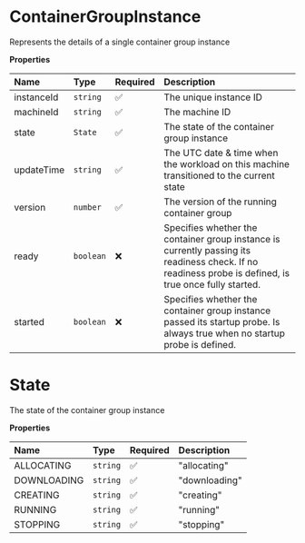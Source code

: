 # ContainerGroupInstance

Represents the details of a single container group instance

**Properties**

| Name       | Type      | Required | Description                                                                                                                                            |
| :--------- | :-------- | :------- | :----------------------------------------------------------------------------------------------------------------------------------------------------- |
| instanceId | `string`  | ✅       | The unique instance ID                                                                                                                                 |
| machineId  | `string`  | ✅       | The machine ID                                                                                                                                         |
| state      | `State`   | ✅       | The state of the container group instance                                                                                                              |
| updateTime | `string`  | ✅       | The UTC date & time when the workload on this machine transitioned to the current state                                                                |
| version    | `number`  | ✅       | The version of the running container group                                                                                                             |
| ready      | `boolean` | ❌       | Specifies whether the container group instance is currently passing its readiness check. If no readiness probe is defined, is true once fully started. |
| started    | `boolean` | ❌       | Specifies whether the container group instance passed its startup probe. Is always true when no startup probe is defined.                              |

# State

The state of the container group instance

**Properties**

| Name        | Type     | Required | Description   |
| :---------- | :------- | :------- | :------------ |
| ALLOCATING  | `string` | ✅       | "allocating"  |
| DOWNLOADING | `string` | ✅       | "downloading" |
| CREATING    | `string` | ✅       | "creating"    |
| RUNNING     | `string` | ✅       | "running"     |
| STOPPING    | `string` | ✅       | "stopping"    |
